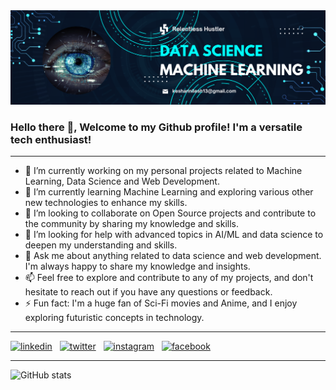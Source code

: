 <img src="Banner.png" alt="Banner"/> 


### Hello there 👋, Welcome to my Github profile! I'm a versatile tech enthusiast!  
- - -

- 🔭 I’m currently working on my personal projects related to Machine Learning, Data Science and Web Development.
- 🌱 I’m currently learning Machine Learning and exploring various other new technologies to enhance my skills.
- 👯 I’m looking to collaborate on Open Source projects and contribute to the community by sharing my knowledge and skills.
- 🤔 I’m looking for help with advanced topics in AI/ML and data science to deepen my understanding and skills.
- 💬 Ask me about anything related to data science and web development. I'm always happy to share my knowledge and insights.
- 📫 Feel free to explore and contribute to any of my projects, and don't hesitate to reach out if you have any questions or feedback. 
- ⚡ Fun fact: I'm a huge fan of Sci-Fi movies and Anime, and I enjoy exploring futuristic concepts in technology.
- - -
[<img src='https://cdn.jsdelivr.net/npm/simple-icons@3.0.1/icons/linkedin.svg' alt='linkedin' height='40'>](https://www.linkedin.com/in/nileshkeshari/) &nbsp; [<img src='https://cdn.jsdelivr.net/npm/simple-icons@3.0.1/icons/twitter.svg' alt='twitter' height='40'>](https://twitter.com/iamnilesh_13) &nbsp; [<img src='https://cdn.jsdelivr.net/npm/simple-icons@3.0.1/icons/instagram.svg' alt='instagram' height='40'>](https://www.instagram.com/enigmatic._.star/) &nbsp;  [<img src='https://cdn.jsdelivr.net/npm/simple-icons@3.0.1/icons/facebook.svg' alt='facebook' height='40'>](https://www.facebook.com/nilesh.keshari.750) 
- - -
![GitHub stats](https://github-readme-stats.vercel.app/api?username=kesharinilesh&show_icons=true)
